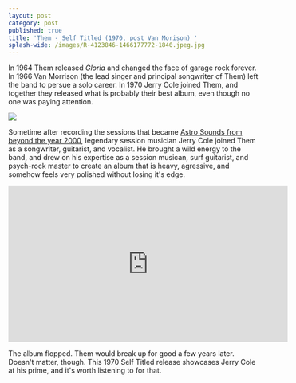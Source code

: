 ```yaml
---
layout: post
category: post
published: true
title: 'Them - Self Titled (1970, post Van Morison) '
splash-wide: /images/R-4123846-1466177772-1840.jpeg.jpg
---
```

In 1964 Them released _Gloria_ and changed the face of garage rock forever. In 1966 Van Morrison (the lead singer and principal songwriter of Them) left the band to persue a solo career. In 1970 Jerry Cole joined Them, and together they released what is probably their best album, even though no one was paying attention. 

![]({{site.baseurl}}/images/R-4123846-1466177772-1840.jpeg.jpg)

Sometime after recording the sessions that became [Astro Sounds from beyond the year 2000](http://ajroach42.github.io/astro-sounds-from-beyond-the-year-2000/), legendary session musician Jerry Cole joined Them as a songwriter, guitarist, and vocalist. He brought a wild energy to the band, and drew on his expertise as a session musican, surf guitarist, and psych-rock master to create an album that is heavy, agressive, and somehow feels very polished without losing it's edge. 

<iframe width="560" height="315" src="https://www.youtube.com/embed/R_ZCnhDXn_8" frameborder="0" allowfullscreen></iframe>

The album flopped. Them would break up for good a few years later. Doesn't matter, though. This 1970 Self Titled release showcases Jerry Cole at his prime, and it's worth listening to for that.
